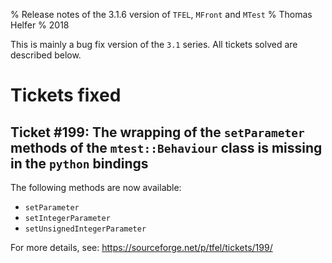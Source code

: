 % Release notes of the 3.1.6 version of `TFEL`, `MFront` and `MTest`
% Thomas Helfer
% 2018

This is mainly a bug fix version of the `3.1` series. All tickets
solved are described below.

# Tickets fixed

## Ticket #199: The wrapping of the `setParameter` methods of the `mtest::Behaviour` class is missing in the `python` bindings

The following methods are now available:

- `setParameter`
- `setIntegerParameter`
- `setUnsignedIntegerParameter`

For more details, see: <https://sourceforge.net/p/tfel/tickets/199/>

